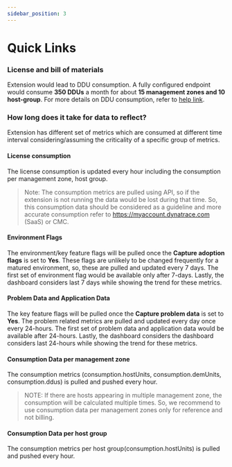 ```yaml
---
sidebar_position: 3
---
```


# Quick Links

### License and bill of materials

Extension would lead to DDU consumption. A fully configured endpoint would consume **350 DDUs** a month for about **15 management zones and 10 host-group**. For more details on DDU consumption, refer to [help link](https://www.dynatrace.com/support/help/shortlink/metric-cost-calculation).

### How long does it take for data to reflect?

Extension has different set of metrics which are consumed at different time interval considering/assuming the criticality of a specific group of metrics.

#### License consumption

The license consumption is updated every hour including the consumption per management zone, host group.

> Note: The consumption metrics are pulled using API, so if the extension is not running the data would be lost during that time. So, this consumption data should be considered as a guideline and more accurate consumption refer to https://myaccount.dynatrace.com (SaaS) or CMC.  

#### Environment Flags
The environment/key feature flags will be pulled once the **Capture adoption flags** is set to **Yes**. These flags are unlikely to be changed frequently for a matured environment, so, these are pulled and updated every 7 days. The first set of environment flag would be available only after 7-days. Lastly, the dashboard considers last 7 days while showing the trend for these metrics.

#### Problem Data and Application Data

The key feature flags will be pulled once the **Capture problem data** is set to **Yes**. The problem related metrics are pulled and updated every day once every 24-hours. The first set of problem data and application data would be available after 24-hours. Lastly, the dashboard considers the dashboard considers last 24-hours while showing the trend for these metrics.

#### Consumption Data per management zone

The consumption metrics (consumption.hostUnits, consumption.demUnits, consumption.ddus) is pulled and pushed every hour.

> NOTE: If there are hosts appearing in multiple management zone, the consumption will be calculated multiple times. So, we recommend to use consumption data per management zones only for reference and not billing.  

#### Consumption Data per host group

The consumption metrics per host group(consumption.hostUnits) is pulled and pushed every hour.  
